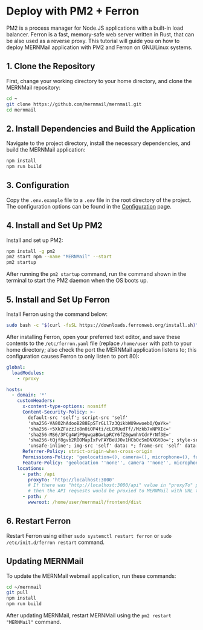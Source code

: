 # Deploy with PM2 + Ferron

PM2 is a process manager for Node.JS applications with a built-in load balancer. Ferron is a fast, memory-safe web server written in Rust, that can be also used as a reverse proxy. This tutorial will guide you on how to deploy MERNMail application with PM2 and Ferron on GNU/Linux systems.

## 1. Clone the Repository

First, change your working directory to your home directory, and clone the MERNMail repository:

```bash
cd ~
git clone https://github.com/mernmail/mernmail.git
cd mernmail
```

## 2. Install Dependencies and Build the Application

Navigate to the project directory, install the necessary dependencies, and build the MERNMail application:

```bash
npm install
npm run build
```

## 3. Configuration

Copy the `.env.example` file to a `.env` file in the root directory of the project. The configuration options can be found in the [Configuration](/docs/configuration) page.

## 4. Install and Set Up PM2

Install and set up PM2:

```bash
npm install -g pm2
pm2 start npm --name "MERNMail" --start
pm2 startup
```

After running the `pm2 startup` command, run the command shown in the terminal to start the PM2 daemon when the OS boots up.

## 5. Install and Set Up Ferron

Install Ferron using the command below:

```bash
sudo bash -c "$(curl -fsSL https://downloads.ferronweb.org/install.sh)"
```

After installing Ferron, open your preferred text editor, and save these contents to the `/etc/ferron.yaml` file (replace `/home/user` with path to your home directory; also check the port the MERNMail application listens to; this configuration causes Ferron to only listen to port 80):

```yaml
global:
  loadModules:
    - rproxy

hosts:
  - domain: '*'
    customHeaders:
      x-content-type-options: nosniff
      Content-Security-Policy: >-
        default-src 'self'; script-src 'self'
        'sha256-VA8O2hAdooB288EpSTrGLl7z3QikbWU9wwoebO/QaYk='
        'sha256-+5XkZFazzJo8n0iOP4ti/cLCMUudTf//Mzkb7xNPXIc='
        'sha256-MS6/3FCg4WjP9gwgaBGwLpRCY6fZBgwmhVCdrPrNf3E='
        'sha256-tQjf8gvb2ROOMapIxFvFAYBeUJ0v1HCbOcSmDNXGtDo='; style-src 'self'
        'unsafe-inline'; img-src 'self' data: *; frame-src 'self' data:
      Referrer-Policy: strict-origin-when-cross-origin
      Permissions-Policy: 'geolocation=(), camera=(), microphone=(), fullscreen=*'
      Feature-Policy: 'geolocation ''none'', camera ''none'', microphone ''none'', fullscreen *'
    locations:
      - path: /api
        proxyTo: 'http://localhost:3000'
        # If there was "http://localhost:3000/api" value in "proxyTo" property and no URL rewriting,
        # then the API requests would be proxied to MERNMail with URL that begins with "http://localhost:3000/api/api/"
      - path: /
        wwwroot: /home/user/mernmail/frontend/dist
```

## 6. Restart Ferron

Restart Ferron using either `sudo systemctl restart ferron` or `sudo /etc/init.d/ferron restart` command.

## Updating MERNMail

To update the MERNMail webmail application, run these commands:

```bash
cd ~/mernmail
git pull
npm install
npm run build
```

After updating MERNMail, restart MERNMail using the `pm2 restart "MERNMail"` command.